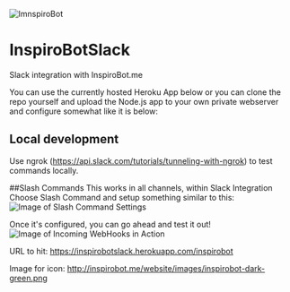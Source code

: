 ![ImnspiroBot](http://i.imgur.com/uPh4T8d.png)
# InspiroBotSlack
Slack integration with InspiroBot.me

You can use the currently hosted Heroku App below or you can clone the repo yourself and upload the Node.js app to your own private webserver and configure somewhat like it is below:

## Local development
Use ngrok (https://api.slack.com/tutorials/tunneling-with-ngrok) to test commands locally.

##Slash Commands
This works in all channels, within Slack Integration Choose Slash Command and setup something similar to this:
![Image of Slash Command Settings](http://i.imgur.com/MzReYB7.png)

Once it's configured, you can go ahead and test it out!
![Image of Incoming WebHooks in Action](http://i.imgur.com/YNeKT3l.png)

URL to hit: https://inspirobotslack.herokuapp.com/inspirobot

Image for icon: http://inspirobot.me/website/images/inspirobot-dark-green.png
